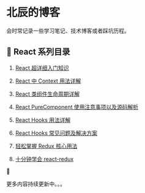 # 北辰的博客

会时常记录一些学习笔记、技术博客或者踩坑历程。

## :rocket: React 系列目录

1. [React 超详细入门知识](https://github.com/beichensky/Blog/issues/1)

1. [React 中 Context 用法详解](https://github.com/beichensky/Blog/issues/2)

1. [React 类组件生命周期详解](https://github.com/beichensky/Blog/issues/3)

1. [React PureComponent 使用注意事项以及源码解析](https://github.com/beichensky/Blog/issues/4)

1. [React Hooks 用法详解](https://github.com/beichensky/Blog/issues/5)

1. [React Hooks 常见问题及解决方案](https://github.com/beichensky/Blog/issues/6)

1. [轻松掌握 Redux 核心用法](https://github.com/beichensky/Blog/issues/7)

1. [十分钟学会 react-redux](https://github.com/beichensky/Blog/issues/8)



更多内容持续更新中。。。
